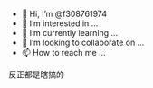 - 👋 Hi, I’m @f308761974
- 👀 I’m interested in ...
- 🌱 I’m currently learning ...
- 💞️ I’m looking to collaborate on ...
- 📫 How to reach me ...

<!---
f308761974/f308761974 is a ✨ special ✨ repository because its `README.md` (this file) appears on your GitHub profile.
You can click the Preview link to take a look at your changes.
--->反正都是瞎搞的
